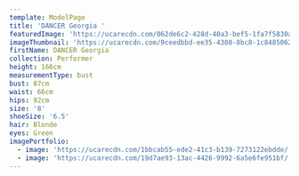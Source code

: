 ```yaml
---
template: ModelPage
title: 'DANCER Georgia '
featuredImage: 'https://ucarecdn.com/062de6c2-428d-40a3-bef5-1fa7f5830a75/'
imageThumbnail: 'https://ucarecdn.com/9ceedbbd-ee35-4308-8bc8-1c848506271b/'
firstName: DANCER Georgia
collection: Performer
height: 166cm
measurementType: bust
bust: 87cm
waist: 66cm
hips: 92cm
size: '8'
shoeSize: '6.5'
hair: Blonde
eyes: Green
imagePortfolio:
  - image: 'https://ucarecdn.com/1bbcab55-ede2-41c3-b139-7273122ebdde/'
  - image: 'https://ucarecdn.com/19d7ae93-13ac-4426-9992-6a5e6fe951bf/'
---
```


